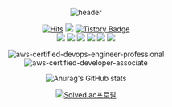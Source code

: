 <div align="center">

![header](https://capsule-render.vercel.app/api?type=venom&color=auto&height=300&section=header&text=Hi%20I'm%20Roy!&fontSize=90)
  
<!-- # 🌱 Hi! I'm Roy! --> 
[![Hits](https://hits.seeyoufarm.com/api/count/incr/badge.svg?url=https%3A%2F%2Fgithub.com%2Flvalentine6&count_bg=%2340880A&title_bg=%23555555&icon=&icon_color=%23E7E7E7&title=hits&edge_flat=false)](https://hits.seeyoufarm.com)
  <a href="https://img.shields.io/github/languages/top/lvalentine6/Project_Naeilro" target="_blank"><img src="https://img.shields.io/badge/Backend-blue?style=flat&logo=Color=000000"/></a>
[![Tistory Badge](https://img.shields.io/badge/Tech%20Blog-555263?style=flat&logoColor=white)](https://rovictory.tistory.com/)    
<img src="https://img.shields.io/badge/java-007396?style=for-the-badge&logo=openjdk&logoColor=white"> 
<img src="https://img.shields.io/badge/spring-6DB33F?style=for-the-badge&logo=springboot&logoColor=white">
<img src="https://img.shields.io/badge/spring boot-6DB33F?style=for-the-badge&logo=springboot&logoColor=white">
<img src="https://img.shields.io/badge/mysql-4479A1?style=for-the-badge&logo=mysql&logoColor=white">
<img src="https://img.shields.io/badge/JPA-59666C?style=for-the-badge&logo=hibernate&logoColor=white">
<img src="https://img.shields.io/badge/aws-232F3E?style=for-the-badge&logo=amazonaws&logoColor=white">    
<!-- <img src="https://img.shields.io/badge/docker-2496ED?style=for-the-badge&logo=docker&logoColor=white"> -->

![aws-certified-devops-engineer-professional](https://github.com/lvalentine6/lvalentine6/assets/77956808/08cca492-fb79-4b5b-b8fe-f9af87fd7b41)
![aws-certified-developer-associate](https://github.com/lvalentine6/lvalentine6/assets/77956808/59c33134-6070-456e-b760-58184236fb9b)


<!-- [![trophy](https://github-profile-trophy.vercel.app/?username=lvalentine6)](https://github.com/ryo-ma/github-profile-trophy) -->
   
<!-- 
**lvalentine6/lvalentine6** is a ✨ _special_ ✨ repository because its `README.md` (this file) appears on your GitHub profile.
Here are some ideas to get you started:

- 🔭 I’m currently working on ...
- 🌱 I’m currently learning ...
- 👯 I’m looking to collaborate on ...
- 🤔 I’m looking for help with ...
- 💬 Ask me about ...
- 📫 How to reach me: ...
- ⚡ Fun fact: ...
-->
<!-- [![Top Langs](https://github-readme-stats.vercel.app/api/top-langs/?username=lvalentine6)](https://github.com/anuraghazra/github-readme-stats)  -->

<!-- ![Top Langs](https://github-readme-stats.vercel.app/api/top-langs/?username=lvalentine6&layout=onedark&theme=onedark)  -->
  
![Anurag's GitHub stats](https://github-readme-stats.vercel.app/api?username=lvalentine6&show_icons=true&theme=dark&locale=)
  
  [![Solved.ac프로필](http://mazassumnida.wtf/api/v2/generate_badge?boj=dbfgusdl)](https://solved.ac/dbfgusdl)
<!-- [![Readme Card](https://github-readme-stats.vercel.app/api/pin/?username=lvalentine6&repo=IntellJ_algorithm)](https://github.com/anuraghazra/github-readme-stats) -->
</div>
